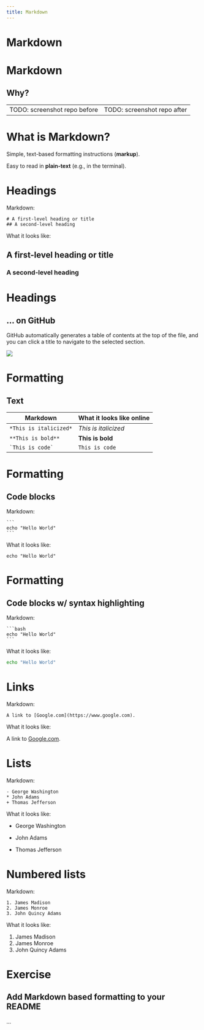 ```yaml
---
title: Markdown
---
```


# Markdown


# Markdown
## Why?

<table>
<tr>
<td>
TODO: screenshot repo before
</td>
<td>
TODO: screenshot repo after
</td>
</tr>
</table>

# What is Markdown?

Simple, text-based formatting instructions (**markup**).

Easy to read in **plain-text** (e.g., in the terminal).


# Headings

Markdown:

```text
# A first-level heading or title
## A second-level heading
```

What it looks like:

<!-- example headings --> 

## A first-level heading or title

### A second-level heading

<!-- end of slide --> 

# Headings
## ... on GitHub


GitHub automatically generates a table of contents at the top of the file, and
you can click a title to navigate to the selected section.

![](https://docs.github.com/assets/cb-82878/mw-1440/images/help/repository/headings-toc.webp)

[headings]: https://docs.github.com/en/get-started/writing-on-github/getting-started-with-writing-and-formatting-on-github/basic-writing-and-formatting-syntax#headings


# Formatting
## Text

| Markdown               | What it looks like online |
| -                      | -                         |
| `*This is italicized*` | *This is italicized*      |
| `**This is bold**`     | **This is bold**          |
| `` `This is code` ``   | `This is code`            |


# Formatting
## Code blocks

Markdown: 

````text
```
echo "Hello World"
```
````

What it looks like:

```
echo "Hello World"
```


# Formatting
## Code blocks w/ syntax highlighting

Markdown: 

````text
```bash
echo "Hello World"
```
````

What it looks like:

```bash
echo "Hello World"
```

# Links

Markdown:

```text
A link to [Google.com](https://www.google.com).
```

What it looks like:

A link to [Google.com](https://www.google.com).


# Lists

Markdown:

```text
- George Washington
* John Adams
+ Thomas Jefferson
```

What it looks like:

- George Washington
* John Adams
+ Thomas Jefferson


# Numbered lists

Markdown:

```text
1. James Madison
2. James Monroe
3. John Quincy Adams
```

What it looks like:

1. James Madison
2. James Monroe
3. John Quincy Adams


# Exercise
## Add Markdown based formatting to your README

...











<!-- END -->
